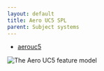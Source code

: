```yaml
---
layout: default
title: Aero UC5 SPL
parent: Subject systems
---
```



- [aerouc5](https://github.com/damascenodiego/learningFFSM/tree/master/FFSM_diff/Benchmark_SPL/aerouc5) 

![The Aero UC5 feature model](https://raw.githubusercontent.com/damascenodiego/learningFFSM/master/FFSM_diff/Benchmark_SPL/aerouc5/aerouc5Example.png)